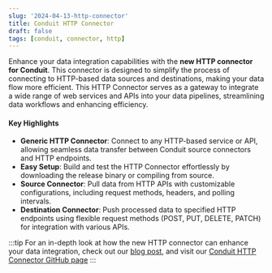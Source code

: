 ```yaml
---
slug: '2024-04-13-http-connector'
title: Conduit HTTP Connector
draft: false
tags: [conduit, connector, http]
---
```


Enhance your data integration capabilities with the **new HTTP connector for Conduit**. This connector is designed to simplify the process of connecting to HTTP-based data sources and destinations, making your data flow more efficient. This HTTP Connector serves as a gateway to integrate a wide range of web services and APIs into your data pipelines, streamlining data workflows and enhancing efficiency.

<!--truncate-->

#### Key Highlights

- **Generic HTTP Connector**: Connect to any HTTP-based service or API, allowing seamless data transfer between Conduit source connectors and HTTP endpoints.
- **Easy Setup**: Build and test the HTTP Connector effortlessly by downloading the release binary or compiling from source. 
- **Source Connector**: Pull data from HTTP APIs with customizable configurations, including request methods, headers, and polling intervals.
- **Destination Connector**: Push processed data to specified HTTP endpoints using flexible request methods (POST, PUT, DELETE, PATCH) for integration with various APIs.

:::tip
For an in-depth look at how the new HTTP connector can enhance your data integration, check out our [blog post](https://meroxa.com/blog/introducing-the-new-http-connector-for-conduit-streamline-your-data-flow/), and visit our [Conduit HTTP Connector GitHub page](https://github.com/conduitio-labs/conduit-connector-http)
:::
